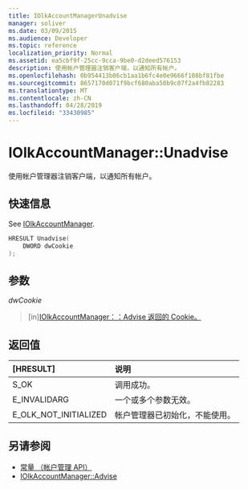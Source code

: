 ```yaml
---
title: IOlkAccountManagerUnadvise
manager: soliver
ms.date: 03/09/2015
ms.audience: Developer
ms.topic: reference
localization_priority: Normal
ms.assetid: ea5cbf9f-25cc-9cca-9be0-d2deed576153
description: 使用帐户管理器注销客户端，以通知所有帐户。
ms.openlocfilehash: 0b954413b06cb1aa1b6fc4e0e9666f108bf81fbe
ms.sourcegitcommit: 8657170d071f9bcf680aba50b9c07f2a4fb82283
ms.translationtype: MT
ms.contentlocale: zh-CN
ms.lasthandoff: 04/28/2019
ms.locfileid: "33430985"
---
```

# <a name="iolkaccountmanagerunadvise"></a>IOlkAccountManager::Unadvise

使用帐户管理器注销客户端，以通知所有帐户。 
  
## <a name="quick-info"></a>快速信息

See [IOlkAccountManager](iolkaccountmanager.md).
  
```cpp
HRESULT Unadvise(
    DWORD dwCookie
);

```

## <a name="parameters"></a>参数

_dwCookie_
  
> [in][IOlkAccountManager：：Advise 返回的 Cookie。](iolkaccountmanager-advise.md)
    
## <a name="return-values"></a>返回值

|**[HRESULT]**|**说明**|
|:-----|:-----|
|S_OK  <br/> |调用成功。  <br/> |
|E_INVALIDARG  <br/> |一个或多个参数无效。  <br/> |
|E_OLK_NOT_INITIALIZED  <br/> |帐户管理器已初始化，不能使用。  <br/> |
   
## <a name="see-also"></a>另请参阅

- [常量 （帐户管理 API）](constants-account-management-api.md)  
- [IOlkAccountManager::Advise](iolkaccountmanager-advise.md)

